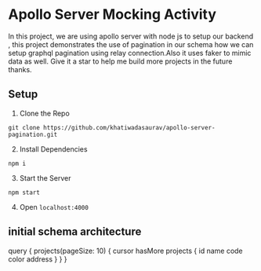 # Apollo Server Mocking Activity

In this project, we are using apollo server with node js to setup our backend , this project demonstrates the use of pagination in our schema how we can setup graphql pagination using relay connection.Also it uses faker to mimic data as well. Give it a star to help me build more projects in the future thanks.

## Setup

1. Clone the Repo

```
git clone https://github.com/khatiwadasaurav/apollo-server-pagination.git
```

2. Install Dependencies

```
npm i
```

3. Start the Server

```
npm start
```

4. Open `localhost:4000`


## initial schema architecture

query {
  projects(pageSize: 10) {
    cursor
    hasMore
    projects {
      id
      name
      code
      color
      address
    }
  }
}
